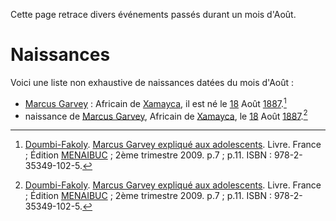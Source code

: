 <!-- TITLE: Août -->
<!-- SUBTITLE: Liste des événements s'étant produits un mois d'Août -->

Cette page retrace divers événements passés durant un mois d'Août.

# Naissances
Voici une liste non exhaustive de naissances datées du mois d'Août :
* [Marcus Garvey](/personnalite/homme/polymathe/caraibes/midi/colonie/xamayca/marcus-gavey) : Africain de [Xamayca](/geographie/ile/caraibes/midi/xamayca), il est né le [18](/histoire/date/calendrier-gregorien/par-jour/18) Août [1887](/histoire/date/calendrier-gregorien/par-annee/1887).[^1]
* naissance de [Marcus Garvey](/personnalite/homme/polymathe/caraibes/midi/colonie/xamayca/marcus-gavey), Africain de [Xamayca](/geographie/ile/caraibes/midi/xamayca), le [18](/histoire/date/calendrier-gregorien/par-jour/18) Août [1887](/histoire/date/calendrier-gregorien/par-annee/1887).[^1]


[^1]: [Doumbi-Fakoly](/personnalite/homme/guerrier/afrique/nord-ouest/empire/mali/fakoli-manden). [Marcus Garvey expliqué aux adolescents](/ouvrage/documentaire/marcus-garvey-explique-aux-adolescents). Livre. France ; Édition [MENAIBUC](/organisme/editeur/menaibuc) ; 2ème trimestre 2009. p.7 ; p.11. ISBN : 978-2-35349-102-5.